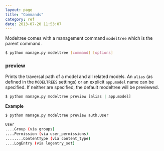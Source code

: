 ```yaml
---
layout: page
title: "Commands"
category: ref
date: 2013-07-20 11:53:07
---
```


Modeltree comes with a management command `modeltree` which is the parent command.

```bash
$ python manage.py modeltree [command] [options]
```

### preview

Prints the traversal path of a model and all related models. An `alias` (as defined in the `MODELTREES` settings) or an explicit `app.model` name can be specified. If neither are specified, the default modeltree will be previewed.

```bash
$ python manage.py modeltree preview [alias | app.model]
```

**Example**

```bash
$ python manage.py modeltree preview auth.User

User
....Group (via groups)
....Permission (via user_permissions)
........ContentType (via content_type)
....LogEntry (via logentry_set)
```
